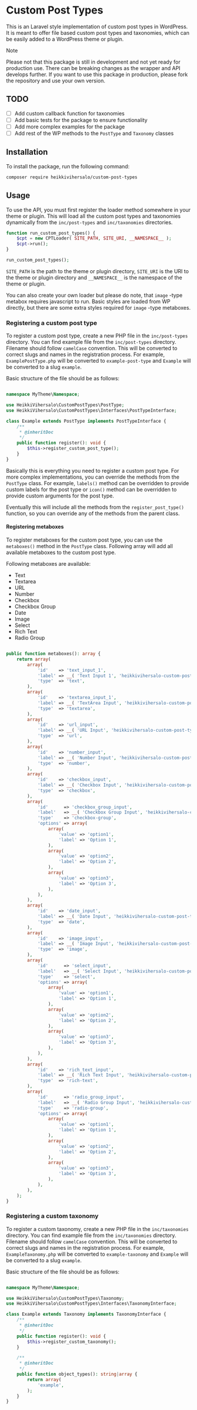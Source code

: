 # Custom Post Types

This is an Laravel style implementation of custom post types in WordPress. It is meant to offer file based custom post types and taxonomies, which can be easily added to a WordPress theme or plugin.

> [!NOTE]
> Please not that this package is still in development and not yet ready for production use. There can be breaking changes as the wrapper and API develops further. If you want to use this package in production, please fork the repository and use your own version.

## TODO

- [ ] Add custom callback function for taxonomies
- [ ] Add basic tests for the package to ensure functionality
- [ ] Add more complex examples for the package
- [ ] Add rest of the WP methods to the `PostType` and `Taxonomy` classes

## Installation

To install the package, run the following command:

```bash
composer require heikkivihersalo/custom-post-types
```

## Usage

To use the API, you must first register the loader method somewhere in your theme or plugin. This will load all the custom post types and taxonomies dynamically from the `inc/post-types` and `inc/taxonomies` directories.

```php
function run_custom_post_types() {
	$cpt = new CPTLoader( SITE_PATH, SITE_URI, __NAMESPACE__ );
	$cpt->run();
}

run_custom_post_types();
```

`SITE_PATH` is the path to the theme or plugin directory, `SITE_URI` is the URI to the theme or plugin directory and `__NAMESPACE__` is the namespace of the theme or plugin.

You can also create your own loader but please do note, that `image` -type metabox requires javascript to run. Basic styles are loaded from WP directly, but there are some extra styles required for `image` -type metaboxes.

### Registering a custom post type

To register a custom post type, create a new PHP file in the `inc/post-types` directory. You can find example file from the `inc/post-types` directory. Filename should follow `camelCase` convention. This will be converted to correct slugs and names in the registration process. For example, `ExamplePostType.php` will be converted to `example-post-type` and `Example` will be converted to a slug `example`.

Basic structure of the file should be as follows:

```php

namespace MyTheme\Namespace;

use HeikkiVihersalo\CustomPostTypes\PostType;
use HeikkiVihersalo\CustomPostTypes\Interfaces\PostTypeInterface;

class Example extends PostType implements PostTypeInterface {
	/**
	 * @inheritDoc
	 */
	public function register(): void {
		$this->register_custom_post_type();
	}
}

```

Basically this is everything you need to register a custom post type. For more complex implementations, you can override the methods from the `PostType` class. For example, `labels()` method can be overridden to provide custom labels for the post type or `icon()` method can be overridden to provide custom arguments for the post type. 

Eventually this will include all the methods from the `register_post_type()` function, so you can override any of the methods from the parent class.

#### Registering metaboxes

To register metaboxes for the custom post type, you can use the `metaboxes()` method in the `PostType` class. Following array will add all available metaboxes to the custom post type.

Following metaboxes are available:

- Text
- Textarea
- URL
- Number
- Checkbox
- Checkbox Group
- Date
- Image
- Select
- Rich Text
- Radio Group

```php

public function metaboxes(): array {
    return array(
        array(
            'id'    => 'text_input_1',
            'label' => __( 'Text Input 1', 'heikkivihersalo-custom-post-types' ),
            'type'  => 'text',
        ),
        array(
            'id'    => 'textarea_input_1',
            'label' => __( 'TextArea Input', 'heikkivihersalo-custom-post-types' ),
            'type'  => 'textarea',
        ),
        array(
            'id'    => 'url_input',
            'label' => __( 'URL Input', 'heikkivihersalo-custom-post-types' ),
            'type'  => 'url',
        ),
        array(
            'id'    => 'number_input',
            'label' => __( 'Number Input', 'heikkivihersalo-custom-post-types' ),
            'type'  => 'number',
        ),
        array(
            'id'    => 'checkbox_input',
            'label' => __( 'Checkbox Input', 'heikkivihersalo-custom-post-types' ),
            'type'  => 'checkbox',
        ),
        array(
            'id'      => 'checkbox_group_input',
            'label'   => __( 'Checkbox Group Input', 'heikkivihersalo-custom-post-types' ),
            'type'    => 'checkbox-group',
            'options' => array(
                array(
                    'value' => 'option1',
                    'label' => 'Option 1',
                ),
                array(
                    'value' => 'option2',
                    'label' => 'Option 2',
                ),
                array(
                    'value' => 'option3',
                    'label' => 'Option 3',
                ),
            ),
        ),
        array(
            'id'    => 'date_input',
            'label' => __( 'Date Input', 'heikkivihersalo-custom-post-types' ),
            'type'  => 'date',
        ),
        array(
            'id'    => 'image_input',
            'label' => __( 'Image Input', 'heikkivihersalo-custom-post-types' ),
            'type'  => 'image',
        ),
        array(
            'id'      => 'select_input',
            'label'   => __( 'Select Input', 'heikkivihersalo-custom-post-types' ),
            'type'    => 'select',
            'options' => array(
                array(
                    'value' => 'option1',
                    'label' => 'Option 1',
                ),
                array(
                    'value' => 'option2',
                    'label' => 'Option 2',
                ),
                array(
                    'value' => 'option3',
                    'label' => 'Option 3',
                ),
            ),
        ),
        array(
            'id'    => 'rich_text_input',
            'label' => __( 'Rich Text Input', 'heikkivihersalo-custom-post-types' ),
            'type'  => 'rich-text',
        ),
        array(
            'id'      => 'radio_group_input',
            'label'   => __( 'Radio Group Input', 'heikkivihersalo-custom-post-types' ),
            'type'    => 'radio-group',
            'options' => array(
                array(
                    'value' => 'option1',
                    'label' => 'Option 1',
                ),
                array(
                    'value' => 'option2',
                    'label' => 'Option 2',
                ),
                array(
                    'value' => 'option3',
                    'label' => 'Option 3',
                ),
            ),
        ),
    );
}
```

### Registering a custom taxonomy

To register a custom taxonomy, create a new PHP file in the `inc/taxonomies` directory. You can find example file from the `inc/taxonomies` directory. Filename should follow `camelCase` convention. This will be converted to correct slugs and names in the registration process. For example, `ExampleTaxonomy.php` will be converted to `example-taxonomy` and `Example` will be converted to a slug `example`.

Basic structure of the file should be as follows:

```php

namespace MyTheme\Namespace;

use HeikkiVihersalo\CustomPostTypes\Taxonomy;
use HeikkiVihersalo\CustomPostTypes\Interfaces\TaxonomyInterface;

class Example extends Taxonomy implements TaxonomyInterface {
	/**
	 * @inheritDoc
	 */
	public function register(): void {
		$this->register_custom_taxonomy();
	}

	/**
	 * @inheritDoc
	 */
	public function object_types(): string|array {
		return array(
			'example',
		);
	}
}
```
